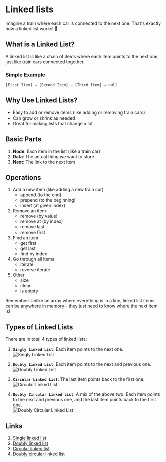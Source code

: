 # Linked lists

Imagine a train where each car is connected to the next one. That's exactly how a linked list works! 🚂

## What is a Linked List?
A linked list is like a chain of items where each item points to the next one, just like train cars connected together.

### Simple Example
```
[First Item] → [Second Item] → [Third Item] → null
```

## Why Use Linked Lists?
- Easy to add or remove items (like adding or removing train cars)
- Can grow or shrink as needed
- Great for making lists that change a lot

## Basic Parts
1. **Node**: Each item in the list (like a train car)
2. **Data**: The actual thing we want to store
3. **Next**: The link to the next item

## Operations
1. Add a new item (like adding a new train car)
    - append   (to the end)
    - prepend  (to the beginning)
    - insert   (at given index)
2. Remove an item
    - remove   (by value)
    - remove at (by index)
    - remove last
    - remove first
3. Find an item
    - get first
    - get last
    - find by index
4. Go through all items
    - iterate
    - reverse iterate
5. Other
    - size
    - clear
    - is empty

Remember: Unlike an array where everything is in a line, linked list items can be anywhere in memory - they just need to know where the next item is!


## Types of Linked Lists

There are in total 4 types of linked lists:

1. **`Singly Linked List`**: Each item points to the next one. <br>
![Singly Linked List](https://upload.wikimedia.org/wikipedia/commons/thumb/6/6d/Singly-linked-list.svg/408px-Singly-linked-list.svg.png)

2. **`Doubly Linked List`**: Each item points to the next and previous one. <br>
![Doubly Linked List](https://upload.wikimedia.org/wikipedia/commons/thumb/5/5e/Doubly-linked-list.svg/408px-Doubly-linked-list.svg.png)

3. **`Circular Linked List`**: The last item points back to the first one. <br>
![Circular Linked List](https://upload.wikimedia.org/wikipedia/commons/thumb/d/df/Circularly-linked-list.svg/408px-Circularly-linked-list.svg.png)

4. **`Doubly Circular Linked List`**: A mix of the above two. Each item points to the next and previous one, and the last item points back to the first one. <br>
![Doubly Circular Linked List](https://upload.wikimedia.org/wikipedia/commons/thumb/5/5e/Doubly-linked-list.svg/408px-Doubly-linked-list.svg.png)


## Links
1. [Single linked list](1.single_linked_lists.md) <br>
2. [Doubly linked list](2.doubly_linked_lists.md) <br>
3. [Circular linked list](3.circular_linked_lists.md) <br>
4. [Doubly circular linked list](4.doubly_circular_linked_lists.md)